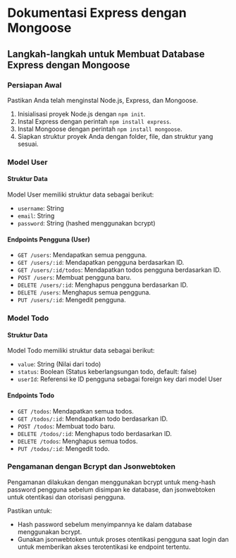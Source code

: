 ﻿

# Dokumentasi Express dengan Mongoose

## Langkah-langkah untuk Membuat Database Express dengan Mongoose

### Persiapan Awal
Pastikan Anda telah menginstal Node.js, Express, dan Mongoose.

1. Inisialisasi proyek Node.js dengan `npm init`.
2. Instal Express dengan perintah `npm install express`.
3. Instal Mongoose dengan perintah `npm install mongoose`.
4. Siapkan struktur proyek Anda dengan folder, file, dan struktur yang sesuai.

### Model User

#### Struktur Data
Model User memiliki struktur data sebagai berikut:
- `username`: String
- `email`: String
- `password`: String (hashed menggunakan bcrypt)

#### Endpoints Pengguna (User)
- `GET /users`: Mendapatkan semua pengguna.
- `GET /users/:id`: Mendapatkan pengguna berdasarkan ID.
- `GET /users/:id/todos`: Mendapatkan todos pengguna berdasarkan ID.
- `POST /users`: Membuat pengguna baru.
- `DELETE /users/:id`: Menghapus pengguna berdasarkan ID.
- `DELETE /users`: Menghapus semua pengguna.
- `PUT /users/:id`: Mengedit pengguna.

### Model Todo

#### Struktur Data
Model Todo memiliki struktur data sebagai berikut:
- `value`: String (Nilai dari todo)
- `status`: Boolean (Status keberlangsungan todo, default: false)
- `userId`: Referensi ke ID pengguna sebagai foreign key dari model User

#### Endpoints Todo
- `GET /todos`: Mendapatkan semua todos.
- `GET /todos/:id`: Mendapatkan todo berdasarkan ID.
- `POST /todos`: Membuat todo baru.
- `DELETE /todos/:id`: Menghapus todo berdasarkan ID.
- `DELETE /todos`: Menghapus semua todos.
- `PUT /todos/:id`: Mengedit todo.

### Pengamanan dengan Bcrypt dan Jsonwebtoken

Pengamanan dilakukan dengan menggunakan bcrypt untuk meng-hash password pengguna sebelum disimpan ke database, dan jsonwebtoken untuk otentikasi dan otorisasi pengguna.

Pastikan untuk:
- Hash password sebelum menyimpannya ke dalam database menggunakan bcrypt.
- Gunakan jsonwebtoken untuk proses otentikasi pengguna saat login dan untuk memberikan akses terotentikasi ke endpoint tertentu.
